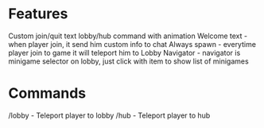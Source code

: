 # Features
Custom join/quit text
lobby/hub command with animation
Welcome text - when player join, it send him custom info to chat
Always spawn - everytime player join to game it will teleport him to Lobby
Navigator - navigator is minigame selector on lobby, just click with item to show list of minigames
# Commands
/lobby - Teleport player to lobby
/hub - Teleport player to hub
